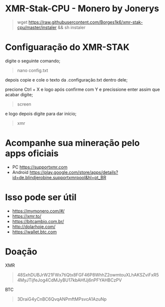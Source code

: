 # XMR-Stak-CPU - Monero by Jonerys 
> wget https://raw.githubusercontent.com/Borges1k6/xmr-stak-cpu/master/instaler && sh instaler


# Configuaração do XMR-STAK
digite o seguinte comando;

> nano config.txt

depois copie e cole o texto da .configuração.txt dentro dele;

> 

precione Ctrl + X e logo após confirme com Y e precissione enter
assim que acabar digite;

> screen 

e logo depois digite para dar início;

> xmr

# Acompanhe sua mineração pelo apps oficiais

- PC https://supportxmr.com
- Android https://play.google.com/store/apps/details?id=de.blindjerobine.supportxmrpool&hl=pt_BR

# Isso pode ser útil 

- https://mymonero.com/#/
- https://xmr.to/
- https://bitcambio.com.br/
- http://dolarhoje.com/
- https://wallet.btc.com

# Doação

XMR
> 48SxhDUBJrW21FWx7tiQtx8FGF46P8WhhZ2owmtouXLhAKSZviFxR54MyJTijfeJog4CdMJyBU17kbAHfJj6nPFYAHBCzPV

BTC
> 3DraiG4yCnBC6QvqANPmftMPsvcA1AzuNp
